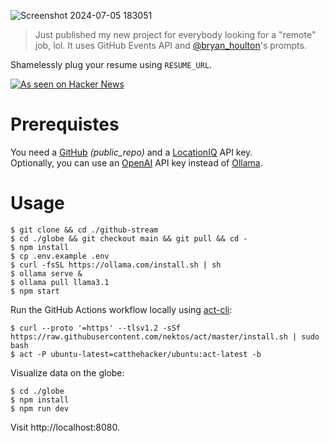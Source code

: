 ![Screenshot 2024-07-05 183051](https://github.com/mlix8hoblc/github-stream/assets/110055457/7c6022fc-eb1b-4a09-900b-2d85b1d7ddba)

> Just published my new project for everybody looking for a "remote" job, lol. It uses GitHub Events API and [@bryan_houlton](https://github.com/bryanhoulton/senior-dev)'s prompts.

Shamelessly plug your resume using `RESUME_URL`.

[![As seen on Hacker News](https://img.shields.io/hackernews/user-karma/_u0u9)](https://news.ycombinator.com/item?id=41032514)

# Prerequistes

You need a [GitHub](https://github.com/settings/tokens) _(public_repo)_ and a [LocationIQ](https://my.locationiq.com/dashboard/#accesstoken) API key.  
Optionally, you can use an [OpenAI](https://platform.openai.com/api-keys) API key instead of [Ollama](https://github.com/ollama/ollama).

# Usage

```
$ git clone && cd ./github-stream
$ cd ./globe && git checkout main && git pull && cd -
$ npm install
$ cp .env.example .env
$ curl -fsSL https://ollama.com/install.sh | sh
$ ollama serve &
$ ollama pull llama3.1
$ npm start
```

Run the GitHub Actions workflow locally using [act-cli](https://github.com/nektos/act):

```
$ curl --proto '=https' --tlsv1.2 -sSf https://raw.githubusercontent.com/nektos/act/master/install.sh | sudo bash
$ act -P ubuntu-latest=catthehacker/ubuntu:act-latest -b
```

Visualize data on the globe:

```
$ cd ./globe
$ npm install
$ npm run dev
```

Visit http://localhost:8080.
